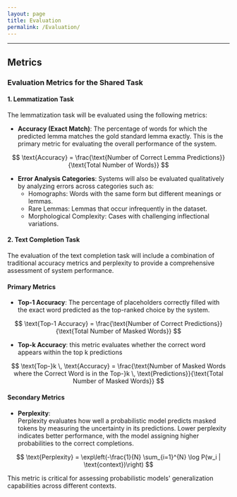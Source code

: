 ```yaml
---
layout: page
title: Evaluation
permalink: /Evaluation/
---
```

___
## Metrics

### Evaluation Metrics for the Shared Task

#### **1. Lemmatization Task**  
The lemmatization task will be evaluated using the following metrics:

- **Accuracy (Exact Match)**: The percentage of words for which the predicted lemma matches the gold standard lemma exactly. This is the primary metric for evaluating the overall performance of the system.
  
$$
\text{Accuracy} = \frac{\text{Number of Correct Lemma Predictions}}{\text{Total Number of Words}}
$$

- **Error Analysis Categories**: Systems will also be evaluated qualitatively by analyzing errors across categories such as:
  - Homographs: Words with the same form but different meanings or lemmas.
  - Rare Lemmas: Lemmas that occur infrequently in the dataset.
  - Morphological Complexity: Cases with challenging inflectional variations.

#### **2. Text Completion Task**  
The evaluation of the text completion task will include a combination of traditional accuracy metrics and perplexity to provide a comprehensive assessment of system performance.

#### **Primary Metrics**
- **Top-1 Accuracy**: The percentage of placeholders correctly filled with the exact word predicted as the top-ranked choice by the system.
  
$$
\text{Top-1 Accuracy} = \frac{\text{Number of Correct Predictions}}{\text{Total Number of Masked Words}}
$$
  
- **Top-k Accuracy**: this metric evaluates whether the correct word appears within the top k predictions

$$
\text{Top-}k \, \text{Accuracy} = \frac{\text{Number of Masked Words where the Correct Word is in the Top-}k \, \text{Predictions}}{\text{Total Number of Masked Words}}
$$

#### **Secondary Metrics**
- **Perplexity**:  
  Perplexity evaluates how well a probabilistic model predicts masked tokens by measuring the uncertainty in its predictions. Lower perplexity indicates better performance, with the model assigning higher probabilities to the correct completions.
  
$$
\text{Perplexity} = \exp\left(-\frac{1}{N} \sum_{i=1}^{N} \log P(w_i | \text{context})\right)
$$
  
  This metric is critical for assessing probabilistic models' generalization capabilities across different contexts.

